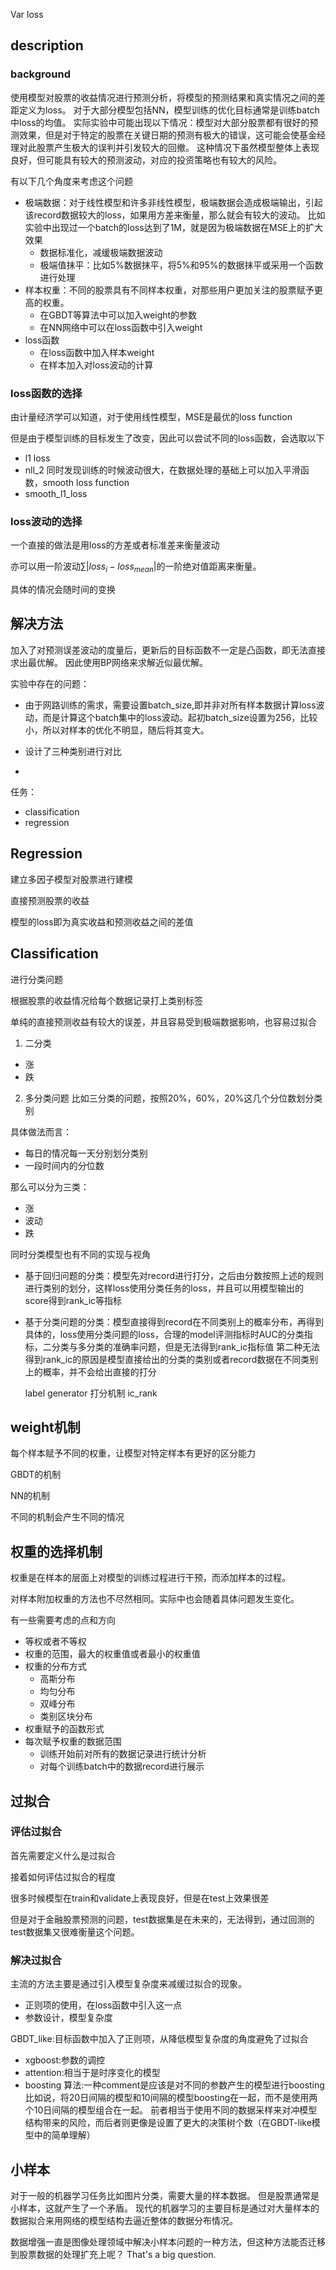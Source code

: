 Var loss

## description

### background

使用模型对股票的收益情况进行预测分析，将模型的预测结果和真实情况之间的差距定义为loss。
对于大部分模型包括NN，模型训练的优化目标通常是训练batch中loss的均值。
实际实验中可能出现以下情况：模型对大部分股票都有很好的预测效果，但是对于特定的股票在关键日期的预测有极大的错误，这可能会使基金经理对此股票产生极大的误判并引发较大的回撤。
这种情况下虽然模型整体上表现良好，但可能具有较大的预测波动，对应的投资策略也有较大的风险。

有以下几个角度来考虑这个问题
- 极端数据：对于线性模型和许多非线性模型，极端数据会造成极端输出，引起该record数据较大的loss，如果用方差来衡量，那么就会有较大的波动。
比如实验中出现过一个batch的loss达到了1M，就是因为极端数据在MSE上的扩大效果
    - 数据标准化，减缓极端数据波动
    - 极端值抹平：比如5%数据抹平，将5%和95%的数据抹平或采用一个函数进行处理
- 样本权重：不同的股票具有不同样本权重，对那些用户更加关注的股票赋予更高的权重。
    - 在GBDT等算法中可以加入weight的参数
    - 在NN网络中可以在loss函数中引入weight
- loss函数
    - 在loss函数中加入样本weight
    - 在样本加入对loss波动的计算

### loss函数的选择

由计量经济学可以知道，对于使用线性模型，MSE是最优的loss function

但是由于模型训练的目标发生了改变，因此可以尝试不同的loss函数，会选取以下
- l1 loss
- nll_2
同时发现训练的时候波动很大，在数据处理的基础上可以加入平滑函数，smooth loss function
- smooth_l1_loss

### loss波动的选择

一个直接的做法是用loss的方差或者标准差来衡量波动

亦可以用一阶波动$\sum{|loss_i-loss_{mean}|}$的一阶绝对值距离来衡量。

具体的情况会随时间的变换

## 解决方法
加入了对预测误差波动的度量后，更新后的目标函数不一定是凸函数，即无法直接求出最优解。
因此使用BP网络来求解近似最优解。

实验中存在的问题：
- 由于网路训练的需求，需要设置batch_size,即并非对所有样本数据计算loss波动，而是计算这个batch集中的loss波动。起初batch_size设置为256，比较小，所以对样本的优化不明显，随后将其变大。
- 设计了三种类别进行对比

-


任务：
- classification
- regression

## Regression

建立多因子模型对股票进行建模

直接预测股票的收益

模型的loss即为真实收益和预测收益之间的差值

## Classification

进行分类问题

根据股票的收益情况给每个数据记录打上类别标签

单纯的直接预测收益有较大的误差，并且容易受到极端数据影响，也容易过拟合

1. 二分类
- 涨
- 跌

2. 多分类问题
比如三分类的问题，按照20%，60%，20%这几个分位数划分类别

具体做法而言：
- 每日的情况每一天分别划分类别
- 一段时间内的分位数

那么可以分为三类：
- 涨
- 波动
- 跌

同时分类模型也有不同的实现与视角
- 基于回归问题的分类：模型先对record进行打分，之后由分数按照上述的规则进行类别的划分，这样loss使用分类任务的loss，并且可以用模型输出的score得到rank_ic等指标
- 基于分类问题的分类：模型直接得到record在不同类别上的概率分布，再得到具体的，loss使用分类问题的loss，合理的model评测指标时AUC的分类指标，二分类与多分类的准确率问题，但是无法得到rank_ic指标值
第二种无法得到rank_ic的原因是模型直接给出的分类的类别或者record数据在不同类别上的概率，并不会给出直接的打分
    
    label generator
    打分机制
    ic_rank

## weight机制
每个样本赋予不同的权重，让模型对特定样本有更好的区分能力

GBDT的机制

NN的机制

不同的机制会产生不同的情况


## 权重的选择机制

权重是在样本的层面上对模型的训练过程进行干预，而添加样本的过程。

对样本附加权重的方法也不尽然相同。实际中也会随着具体问题发生变化。

有一些需要考虑的点和方向
- 等权或者不等权
- 权重的范围，最大的权重值或者最小的权重值
- 权重的分布方式
    - 高斯分布
    - 均匀分布
    - 双峰分布
    - 类别区块分布
- 权重赋予的函数形式
- 每次赋予权重的数据范围
    - 训练开始前对所有的数据记录进行统计分析
    - 对每个训练batch中的数据record进行展示

## 过拟合

### 评估过拟合
首先需要定义什么是过拟合

接着如何评估过拟合的程度

很多时候模型在train和validate上表现良好，但是在test上效果很差

但是对于金融股票预测的问题，test数据集是在未来的，无法得到，通过回测的test数据集又很难衡量这个问题。

### 解决过拟合

主流的方法主要是通过引入模型复杂度来减缓过拟合的现象。

- 正则项的使用，在loss函数中引入这一点
- 参数设计，模型复杂度

GBDT_like:目标函数中加入了正则项，从降低模型复杂度的角度避免了过拟合
- xgboost:参数的调控
- attention:相当于是时序变化的模型
- boosting 算法:一种comment是应该是对不同的参数产生的模型进行boosting
比如说，将20日间隔的模型和10间隔的模型boosting在一起，而不是使用两个10日间隔的模型组合在一起。
前者相当于使用不同的数据采样来对冲模型结构带来的风险，而后者则更像是设置了更大的决策树个数（在GBDT-like模型中的简单理解）

## 小样本

对于一般的机器学习任务比如图片分类，需要大量的样本数据。
但是股票通常是小样本，这就产生了一个矛盾。
现代的机器学习的主要目标是通过对大量样本的数据拟合来用网络的模型结构去逼近整体的数据分布情况。

数据增强一直是图像处理领域中解决小样本问题的一种方法，但这种方法能否迁移到股票数据的处理扩充上呢？
That's a big question.